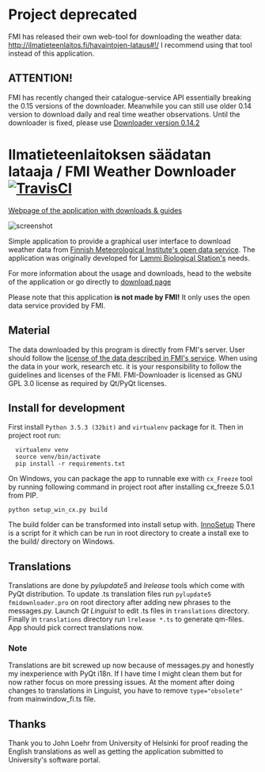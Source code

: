 # Project deprecated
FMI has released their own web-tool for downloading the weather data: http://ilmatieteenlaitos.fi/havaintojen-lataus#!/ 
I recommend using that tool instead of this application.

## ATTENTION!
FMI has recently changed their catalogue-service API essentially breaking the 0.15 versions of the downloader. Meanwhile you can still use older 0.14 version to download daily and real time weather observations. Until the downloader is fixed,
please use [Downloader version 0.14.2](https://github.com/Tumetsu/FMI-weather-downloader/releases/tag/v0.14.2)

Ilmatieteenlaitoksen säädatan lataaja / FMI Weather Downloader [![TravisCI](https://travis-ci.org/Tumetsu/FMI-weather-downloader.svg?branch=master)](https://travis-ci.org/Tumetsu/FMI-weather-downloader)
==============================

[Webpage of the application with downloads & guides](http://tumetsu.github.io/FMI-weather-downloader/)

![screenshot](http://imgur.com/JXkV9Li.png)

Simple application to provide a graphical user interface to download weather data from [Finnish Meteorological Institute's open data service](https://ilmatieteenlaitos.fi/avoin-data). The application was originally developed for [Lammi Biological Station's](http://www.helsinki.fi/lammi/) needs.

For more information about the usage and downloads, head to the website of the application or go directly to [download page](https://github.com/Tumetsu/Ilmatieteenlaitoksen-saadata-lataaja/releases)

Please note that this application **is not made by FMI!** It only uses the open data service provided by FMI.


Material
---------
The data downloaded by this program is directly from FMI's server. User should follow the [license of the data described in FMI's service](http://ilmatieteenlaitos.fi/avoin-data-lisenssi). When using the data in your work, research etc. it is your responsibility to follow the guidelines and licenses of the FMI.
FMI-Downloader is licensed as GNU GPL 3.0 license as required by Qt/PyQt licenses.

Install for development
--------------------

First install `Python 3.5.3 (32bit)`  and `virtualenv` package for it. Then in project root run:
```
  virtualenv venv
  source venv/bin/activate
  pip install -r requirements.txt
```

On Windows, you can package the app to runnable exe with `cx_Freeze` tool by running following command in project root
after installing cx_freeze 5.0.1 from PIP. 

    python setup_win_cx.py build
The build folder can be transformed into install setup with. [InnoSetup](http://www.jrsoftware.org/isinfo.php) There is a script for it which
can be run in root directory to create a install exe to the build/ directory on Windows.

Translations
--------------
Translations are done by *pylupdate5* and *lrelease* tools which come with PyQt distribution. To update .ts translation files
run `pylupdate5 fmidownloader.pro` on root directory after adding new phrases to the messages.py. Launch *Qt Linguist* to edit
.ts files in `translations` directory. Finally in `translations` directory run `lrelease *.ts` to generate qm-files. App should pick correct translations now.

### Note
Translations are bit screwed up now because of messages.py and honestly my inexperience with PyQt i18n. If I have time I might clean them but
for now rather focus on more pressing issues. At the moment after doing changes to translations in Linguist, you have to remove `type="obsolete"` from
mainwindow_fi.ts file.

Thanks
---------
Thank you to John Loehr from University of Helsinki for proof reading the English translations as well as getting the application submitted to University's software portal.
